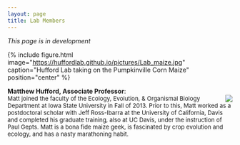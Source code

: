 ```yaml
---
layout: page
title: Lab Members
---
```


<i>This page is in development</i>

{% include figure.html image="https://huffordlab.github.io/pictures/Lab_maize.jpg" caption="Hufford Lab taking on the Pumpkinville Corn Maize" position="center" %}


<p><b>Matthew Hufford, Associate Professor</b>: <br>
<img src="https://huffordlab.github.io/pictures/Matt.jpg" align="right"><font size="2">Matt joined the faculty of the Ecology, Evolution, & Organismal Biology Department at Iowa State University in Fall of 2013. Prior to this, Matt worked as a postdoctoral scholar with Jeff Ross-Ibarra at the University of California, Davis and completed his graduate training, also at UC Davis, under the instruction of Paul Gepts. Matt is a bona fide maize geek, is fascinated by crop evolution and ecology, and has a nasty marathoning habit.</font></p>